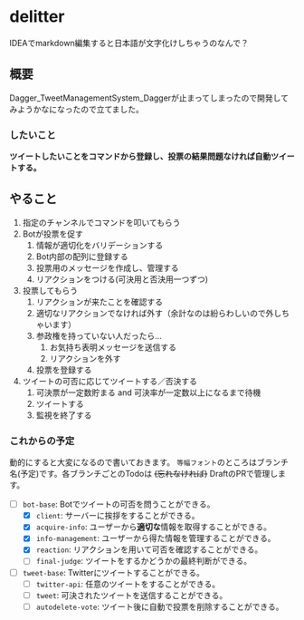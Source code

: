 # delitter

IDEAでmarkdown編集すると日本語が文字化けしちゃうのなんで？

## 概要

Dagger_TweetManagementSystem_Daggerが止まってしまったので開発してみようかなになったので立てました。

### したいこと

**ツイートしたいことをコマンドから登録し、投票の結果問題なければ自動ツイートする。**

## やること

1. 指定のチャンネルでコマンドを叩いてもらう
2. Botが投票を促す
   1. 情報が適切化をバリデーションする
   2. Bot内部の配列に登録する
   3. 投票用のメッセージを作成し、管理する
   4. リアクションをつける(可決用と否決用一つずつ)
3. 投票してもらう
   1. リアクションが来たことを確認する
   2. 適切なリアクションでなければ外す（余計なのは紛らわしいので外しちゃいます）
   3. 参政権を持っていない人だったら…
      1. お気持ち表明メッセージを送信する
      2. リアクションを外す
   4. 投票を登録する
4. ツイートの可否に応じてツイートする／否決する
   1. 可決票が一定数貯まる and 可決率が一定数以上になるまで待機
   2. ツイートする
   3. 監視を終了する

### これからの予定

動的にすると大変になるので書いておきます。
`等幅フォント`のところはブランチ名(予定)です。各ブランチごとのTodoは ~~(忘れなければ)~~ DraftのPRで管理します。

- [ ] `bot-base`: Botでツイートの可否を問うことができる。
  - [X] `client`: サーバーに挨拶をすることができる。
  - [X] `acquire-info`: ユーザーから**適切な**情報を取得することができる。
  - [X] `info-management`: ユーザーから得た情報を管理することができる。
  - [X] `reaction`: リアクションを用いて可否を確認することができる。
  - [ ] `final-judge`: ツイートをするかどうかの最終判断ができる。
- [ ] `tweet-base`: Twitterにツイートすることができる。
  - [ ] `twitter-api`: 任意のツイートをすることができる。
  - [ ] `tweet`: 可決されたツイートを送信することができる。
  - [ ] `autodelete-vote`: ツイート後に自動で投票を削除することができる。

